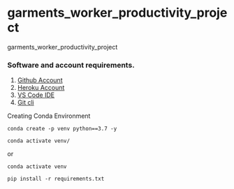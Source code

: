 # garments_worker_productivity_project
garments_worker_productivity_project 

### Software and account requirements.

1. [Github Account](https://github.com)
2. [Heroku Account](https://id.heroku.com/login)
3. [VS Code IDE](https://code.visualstudio.com/download)
4. [Git cli](https://git-scm.com/downloads)

Creating Conda Environment
```
conda create -p venv python==3.7 -y
```

```
conda activate venv/
```
or
```
conda activate venv
```

```
pip install -r requirements.txt
```